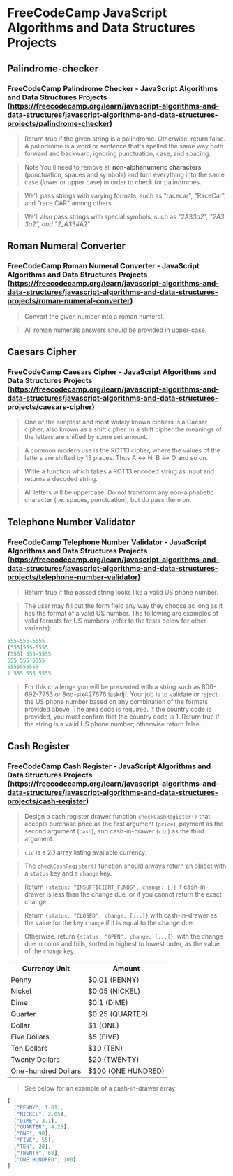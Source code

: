# FreeCodeCamp JavaScript Algorithms and Data Structures Projects

## Palindrome-checker
### FreeCodeCamp Palindrome Checker - JavaScript Algorithms and Data Structures Projects (https://freecodecamp.org/learn/javascript-algorithms-and-data-structures/javascript-algorithms-and-data-structures-projects/palindrome-checker)

> Return true if the given string is a palindrome. Otherwise, return false.
A palindrome is a word or sentence that's spelled the same way both forward and backward, ignoring punctuation, case, and spacing.

> Note
> You'll need to remove all **non-alphanumeric characters** (punctuation, spaces and symbols) and turn everything into the same case (lower or upper case) in order to check for palindromes.

> We'll pass strings with varying formats, such as "racecar", "RaceCar", and "race CAR" among others.

> We'll also pass strings with special symbols, such as "2A3*3a2", "2A3 3a2", and "2_A3*3#A2".



## Roman Numeral Converter
### FreeCodeCamp Roman Numeral Converter - JavaScript Algorithms and Data Structures Projects (https://freecodecamp.org/learn/javascript-algorithms-and-data-structures/javascript-algorithms-and-data-structures-projects/roman-numeral-converter)

>Convert the given number into a roman numeral.

>All roman numerals answers should be provided in upper-case.



## Caesars Cipher
### FreeCodeCamp Caesars Cipher - JavaScript Algorithms and Data Structures Projects (https://freecodecamp.org/learn/javascript-algorithms-and-data-structures/javascript-algorithms-and-data-structures-projects/caesars-cipher)

> One of the simplest and most widely known ciphers is a Caesar cipher, also known as a shift cipher. In a shift cipher the meanings of the letters are shifted by some set amount.

> A common modern use is the ROT13 cipher, where the values of the letters are shifted by 13 places. Thus A ↔ N, B ↔ O and so on.

> Write a function which takes a ROT13 encoded string as input and returns a decoded string.

> All letters will be uppercase. Do not transform any non-alphabetic character (i.e. spaces, punctuation), but do pass them on.



## Telephone Number Validator
### FreeCodeCamp Telephone Number Validator - JavaScript Algorithms and Data Structures Projects (https://freecodecamp.org/learn/javascript-algorithms-and-data-structures/javascript-algorithms-and-data-structures-projects/telephone-number-validator)

> Return true if the passed string looks like a valid US phone number.

> The user may fill out the form field any way they choose as long as it has the format of a valid US number. The following are examples of valid formats for US numbers (refer to the tests below for other variants):
```js
555-555-5555
(555)555-5555
(555) 555-5555
555 555 5555
5555555555
1 555 555 5555
```
> For this challenge you will be presented with a string such as 800-692-7753 or 8oo-six427676;laskdjf. Your job is to validate or reject the US phone number based on any combination of the formats provided above. The area code is required. If the country code is provided, you must confirm that the country code is 1. Return true if the string is a valid US phone number; otherwise return false.




## Cash Register
### FreeCodeCamp Cash Register - JavaScript Algorithms and Data Structures Projects (https://freecodecamp.org/learn/javascript-algorithms-and-data-structures/javascript-algorithms-and-data-structures-projects/cash-register)

> Design a cash register drawer function `checkCashRegister()` that accepts purchase price as the first argument (`price`), payment as the second argument (`cash`), and cash-in-drawer (`cid`) as the third argument.

> `cid` is a 2D array listing available currency.

> The `checkCashRegister()` function should always return an object with a `status` key and a `change` key.

> Return `{status: "INSUFFICIENT_FUNDS", change: []}` if cash-in-drawer is less than the change due, or if you cannot return the exact change.

> Return `{status: "CLOSED", change: [...]}` with cash-in-drawer as the value for the key `change` if it is equal to the change due.

> Otherwise, return `{status: "OPEN", change: [...]}`, with the change due in coins and bills, sorted in highest to lowest order, as the value of the `change` key.

<table class='table table-striped'><tbody><tr><th>Currency Unit</th><th>Amount</th></tr><tr><td>Penny</td><td>$0.01 (PENNY)</td></tr><tr><td>Nickel</td><td>$0.05 (NICKEL)</td></tr><tr><td>Dime</td><td>$0.1 (DIME)</td></tr><tr><td>Quarter</td><td>$0.25 (QUARTER)</td></tr><tr><td>Dollar</td><td>$1 (ONE)</td></tr><tr><td>Five Dollars</td><td>$5 (FIVE)</td></tr><tr><td>Ten Dollars</td><td>$10 (TEN)</td></tr><tr><td>Twenty Dollars</td><td>$20 (TWENTY)</td></tr><tr><td>One-hundred Dollars</td><td>$100 (ONE HUNDRED)</td></tr></tbody></table>

> See below for an example of a cash-in-drawer array:

```js
[
  ["PENNY", 1.01],
  ["NICKEL", 2.05],
  ["DIME", 3.1],
  ["QUARTER", 4.25],
  ["ONE", 90],
  ["FIVE", 55],
  ["TEN", 20],
  ["TWENTY", 60],
  ["ONE HUNDRED", 100]
]
```
